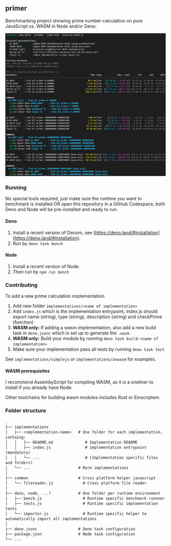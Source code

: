 ## primer

Benchmarking project showing prime number calculation on pure JavaScript vs. WASM in Node and/or Deno.

<img src="/primer.png">

### Running

No special tools required, just make sure the runtime you want to benchmark is installed OR open this repository in a GitHub Codespace, both Deno and Node will be pre-installed and ready to run.

#### Deno

1.   Install a recent version of Denom, see [https://deno.land/#installation](https://deno.land/#installation).
2.   Run by ```deno task bench```

#### Node

1.   Install a recent version of Node.
2.   Then run by ```npm run bench```

### Contributing

To add a new prime calculation implementation

1.   Add new folder `implementations/<name of implementation>`
2.   Add `index.js` which is the implementation entrypoint, index.js should export name (string), type (string), description (string) and checkPrime (function)
3.   **WASM only:**  If adding a wasm implementation, also add a new build task in `deno.jsonc` which is set up to generate the `.wasm`
4.   **WASM only:**  Build your module by running ```deno task build-<name of implementation>```
5.   Make sure your implementation pass all tests by running ```deno task test```

See `implementations/simplejs` or `implementations/aswasm` for examples.

#### WASM prerequisites

I recommend AssembyScript for compiling WASM, as it is a oneliner to install if you already have Node.

Other toolchains for building wasm modules includes Rust or Emscriptem.

### Folder structure
    .
    ├── implementations             
    │   ├── <implementation-name>   # One folder for each implementation, containg: 
    │   │   ├── README.md              # Implementation README   
    │   │   ├── index.js               # implementation entrypoint (mandatory)
    │   │   └── ...                    # (Implementation specific files and folders) 
    │   └── ...                     # More implementations
    │
    ├── common                      # Cross platform helper javascript
    │   └── filereader.js             # Cross platform file reader
    │
    ├── deno, node, ...?            # One folder per runtime environment
    │   ├── bench.js                  # Runtime specific benchmark runnner
    │   ├── tests.js                  # Runtime specific implementation tests
    │   └── importer.js               # Runtime specific helper to automatically import all implementations
    │
    ├── deno.jsonc                  # Deno task configuration
    ├── package.json                # Node task configuration
    └── ...

